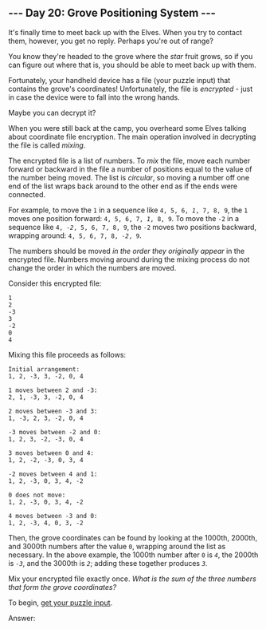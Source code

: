 ## \-\-- Day 20: Grove Positioning System \-\--

It\'s finally time to meet back up with the Elves. When you try to
contact them, however, you get no reply. Perhaps you\'re out of range?

You know they\'re headed to the grove where the *star* fruit grows, so
if you can figure out where that is, you should be able to meet back up
with them.

Fortunately, your handheld device has a file (your puzzle input) that
contains the grove\'s coordinates! Unfortunately, the file is
*encrypted* - just in case the device were to fall into the wrong hands.

Maybe you can
decrypt
it?

When you were still back at the camp, you overheard some Elves talking
about coordinate file encryption. The main operation involved in
decrypting the file is called *mixing*.

The encrypted file is a list of numbers. To *mix* the file, move each
number forward or backward in the file a number of positions equal to
the value of the number being moved. The list is *circular*, so moving a
number off one end of the list wraps back around to the other end as if
the ends were connected.

For example, to move the `1` in a sequence like
`4, 5, 6, `*`1`*`, 7, 8, 9`, the `1` moves one position forward:
`4, 5, 6, 7, `*`1`*`, 8, 9`. To move the `-2` in a sequence like
`4, `*`-2`*`, 5, 6, 7, 8, 9`, the `-2` moves two positions backward,
wrapping around: `4, 5, 6, 7, 8, `*`-2`*`, 9`.

The numbers should be moved *in the order they originally appear* in the
encrypted file. Numbers moving around during the mixing process do not
change the order in which the numbers are moved.

Consider this encrypted file:

    1
    2
    -3
    3
    -2
    0
    4

Mixing this file proceeds as follows:

    Initial arrangement:
    1, 2, -3, 3, -2, 0, 4

    1 moves between 2 and -3:
    2, 1, -3, 3, -2, 0, 4

    2 moves between -3 and 3:
    1, -3, 2, 3, -2, 0, 4

    -3 moves between -2 and 0:
    1, 2, 3, -2, -3, 0, 4

    3 moves between 0 and 4:
    1, 2, -2, -3, 0, 3, 4

    -2 moves between 4 and 1:
    1, 2, -3, 0, 3, 4, -2

    0 does not move:
    1, 2, -3, 0, 3, 4, -2

    4 moves between -3 and 0:
    1, 2, -3, 4, 0, 3, -2

Then, the grove coordinates can be found by looking at the 1000th,
2000th, and 3000th numbers after the value `0`, wrapping around the list
as necessary. In the above example, the 1000th number after `0` is
*`4`*, the 2000th is *`-3`*, and the 3000th is *`2`*; adding these
together produces *`3`*.

Mix your encrypted file exactly once. *What is the sum of the three
numbers that form the grove coordinates?*

To begin, [get your puzzle input](20/input).

Answer:
